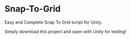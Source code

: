 # Snap-To-Grid
Easy and Complete Snap To Grid script for Unity.

Simply download this project and open with Unity for testing!

